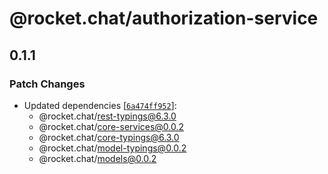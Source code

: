 # @rocket.chat/authorization-service

## 0.1.1

### Patch Changes

- Updated dependencies [[`6a474ff952`](https://github.com/RocketChat/Rocket.Chat/commit/6a474ff952fea793aac3db226d13fd9a0bb4f35a)]:
  - @rocket.chat/rest-typings@6.3.0
  - @rocket.chat/core-services@0.0.2
  - @rocket.chat/core-typings@6.3.0
  - @rocket.chat/model-typings@0.0.2
  - @rocket.chat/models@0.0.2

